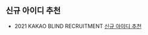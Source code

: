 ## 신규 아이디 추천

- 2021 KAKAO BLIND RECRUITMENT [신규 아이디 추천](https://programmers.co.kr/learn/courses/30/lessons/72410)